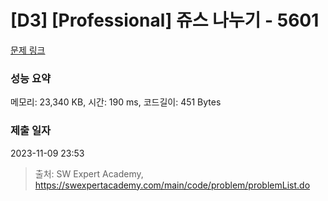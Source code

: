# [D3] [Professional] 쥬스 나누기 - 5601 

[문제 링크](https://swexpertacademy.com/main/code/problem/problemDetail.do?contestProbId=AWXGAylqcdYDFAUo) 

### 성능 요약

메모리: 23,340 KB, 시간: 190 ms, 코드길이: 451 Bytes

### 제출 일자

2023-11-09 23:53



> 출처: SW Expert Academy, https://swexpertacademy.com/main/code/problem/problemList.do